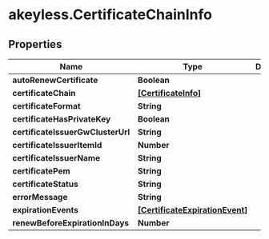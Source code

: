 # akeyless.CertificateChainInfo

## Properties

Name | Type | Description | Notes
------------ | ------------- | ------------- | -------------
**autoRenewCertificate** | **Boolean** |  | [optional] 
**certificateChain** | [**[CertificateInfo]**](CertificateInfo.md) |  | [optional] 
**certificateFormat** | **String** |  | [optional] 
**certificateHasPrivateKey** | **Boolean** |  | [optional] 
**certificateIssuerGwClusterUrl** | **String** |  | [optional] 
**certificateIssuerItemId** | **Number** |  | [optional] 
**certificateIssuerName** | **String** |  | [optional] 
**certificatePem** | **String** |  | [optional] 
**certificateStatus** | **String** |  | [optional] 
**errorMessage** | **String** |  | [optional] 
**expirationEvents** | [**[CertificateExpirationEvent]**](CertificateExpirationEvent.md) |  | [optional] 
**renewBeforeExpirationInDays** | **Number** |  | [optional] 


